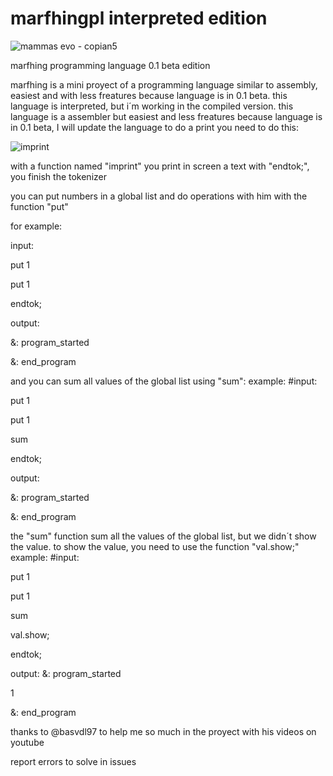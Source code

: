 # marfhingpl interpreted edition

![mammas evo - copian5](https://github.com/dygkkh/marfhingpl/assets/158525086/0b1f05f8-8871-4c87-98b7-7527f72ecbd4)

marfhing programming language 0.1 beta edition


marfhing is a mini proyect of a programming language similar to assembly, easiest and with less freatures
because language is in 0.1 beta.
this language is interpreted, but i´m working in the compiled version. 
this language is a assembler but easiest and less freatures
because language is in 0.1 beta, I will update the language
to do a print you need to do this:


![imprint](https://github.com/dygkkh/marfhingpl/assets/158525086/d10d206a-553a-4d45-9bc7-073ac863a304)

with a function named "imprint" you print in screen a text
with "endtok;", you finish the tokenizer

you can put numbers in a global list and do operations with him with the function "put"

for example:

input:


put 1

put 1

endtok;


output:


&: program_started

&: end_program

and you can sum all values of the global list using "sum":
example:
#input:


put 1

put 1

sum

endtok;


output:

&: program_started

&: end_program


the "sum" function sum all the values of the global list, but we didn´t show the value. to show the value, you need to use the function "val.show;"
example:
#input:


put 1

put 1

sum

val.show;

endtok;


output:
&: program_started

1

&: end_program


thanks to @basvdl97 to help me so much in the proyect with his videos on youtube

report errors to solve in issues
